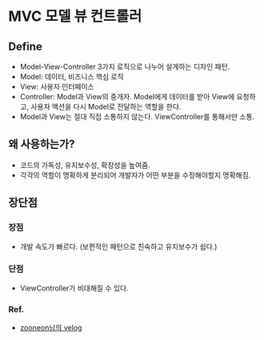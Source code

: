 # MVC 모델 뷰 컨트롤러

## Define
- Model-View-Controller 3가지 로직으로 나누어 설계하는 디자인 패턴.
- Model: 데이터, 비즈니스 핵심 로직
- View: 사용자 인터페이스
- Controller: Model과 View의 중개자. Model에게 데이터를 받아 View에 요청하고, 사용자 액션을 다시 Model로 전달하는 역할을 한다.
- Model과 View는 절대 직접 소통하지 않는다. ViewController를 통해서만 소통.

## 왜 사용하는가?
- 코드의 가독성, 유지보수성, 확장성을 높여줌.
- 각각의 역할이 명확하게 분리되어 개발자가 어떤 부분을 수정해야할지 명확해짐.

## 장단점
### 장점
- 개발 속도가 빠르다. (보편적인 패턴으로 친숙하고 유지보수가 쉽다.)

### 단점
- ViewController가 비대해질 수 있다.

### Ref.
- [zooneon님의 velog](https://velog.io/@zooneon/iOS-MVC-%ED%8C%A8%ED%84%B4%EC%97%90-%EB%8C%80%ED%95%B4-%EC%95%8C%EC%95%84%EB%B3%B4%EC%9E%90)